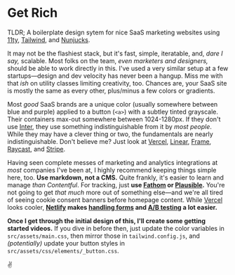 # Get Rich
TLDR; A boilerplate design sytem for nice SaaS marketing websites using [11ty](https://www.11ty.dev/), [Tailwind](https://tailwindcss.com/), and [Nunjucks](https://tailwindcss.com/).

It may not be the flashiest stack, but it's fast, simple, iteratable, and, _dare I say,_ scalable. Most folks on the team, _even marketers and designers,_ should be able to work directly in this. I've used a very similar setup at a few startups—design and dev velocity has never been a hangup. Miss me with that _ish_ on utility classes limiting creativity, too. Chances are, your SaaS site is mostly the same as every other, plus/minus a few colors or gradients.

Most _good_ SaaS brands are a unique color (usually somewhere between blue and purple) applied to a button (`<a>`) with a subtley tinted grayscale. Their containers max-out somewhere between 1024-1280px. If they don't use [Inter](https://rsms.me/inter/), they use something indistinguishable from it by _most people_. While they may have a clever thing or two, the fundamentals are nearly indistinguishable. Don't believe me? Just look at [Vercel](https://vercel.com), [Linear](https://linear.app), [Frame](https://frame.io), [Raycast](https://www.raycast.com), and [Stripe](https://stripe.com).

Having seen complete messes of marketing and analytics integrations at _most_ companies I've been at, I highly recommend keeping things simple here, too. **Use markdown, not a CMS.** Quite frankly, it's easier to learn and manage _than Contentful_. For tracking, just **use [Fathom](https://usefathom.com) or [Plausible](https://plausible.io/).** You're not going to get _that much_ more out of something else—and we're all tired of seeing cookie consent banners before homepage content. While [Vercel](https://vercel.com) looks cooler, **[Netlify](https://www.netlify.com) makes [handling forms](https://www.netlify.com/platform/core/forms/) and [A/B testing](https://docs.netlify.com/site-deploys/split-testing/) a lot easier.**

**Once I get through the initial design of this, I'll create some getting started videos.** If you dive in before then, just update the color variables in `src/assets/main.css`, then mirror those in `tailwind.config.js`, and _(potentially)_ update your button styles in `src/assets/css/elements/_button.css`.

✌️